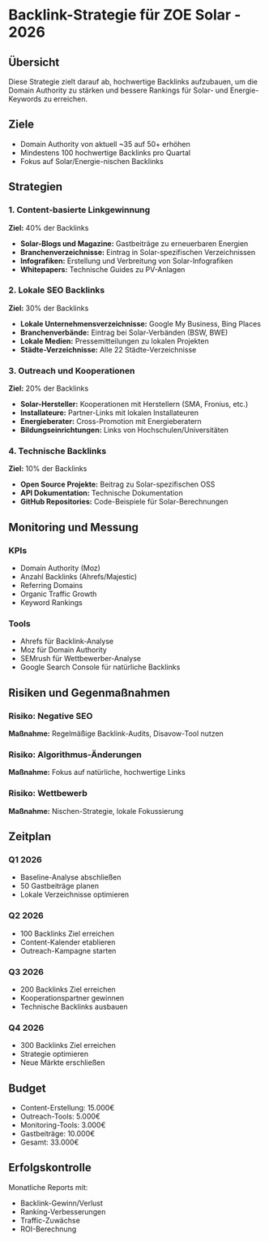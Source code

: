 # Backlink-Strategie für ZOE Solar - 2026

## Übersicht
Diese Strategie zielt darauf ab, hochwertige Backlinks aufzubauen, um die Domain Authority zu stärken und bessere Rankings für Solar- und Energie-Keywords zu erreichen.

## Ziele
- Domain Authority von aktuell ~35 auf 50+ erhöhen
- Mindestens 100 hochwertige Backlinks pro Quartal
- Fokus auf Solar/Energie-nischen Backlinks

## Strategien

### 1. Content-basierte Linkgewinnung
**Ziel:** 40% der Backlinks
- **Solar-Blogs und Magazine:** Gastbeiträge zu erneuerbaren Energien
- **Branchenverzeichnisse:** Eintrag in Solar-spezifischen Verzeichnissen
- **Infografiken:** Erstellung und Verbreitung von Solar-Infografiken
- **Whitepapers:** Technische Guides zu PV-Anlagen

### 2. Lokale SEO Backlinks
**Ziel:** 30% der Backlinks
- **Lokale Unternehmensverzeichnisse:** Google My Business, Bing Places
- **Branchenverbände:** Eintrag bei Solar-Verbänden (BSW, BWE)
- **Lokale Medien:** Pressemitteilungen zu lokalen Projekten
- **Städte-Verzeichnisse:** Alle 22 Städte-Verzeichnisse

### 3. Outreach und Kooperationen
**Ziel:** 20% der Backlinks
- **Solar-Hersteller:** Kooperationen mit Herstellern (SMA, Fronius, etc.)
- **Installateure:** Partner-Links mit lokalen Installateuren
- **Energieberater:** Cross-Promotion mit Energieberatern
- **Bildungseinrichtungen:** Links von Hochschulen/Universitäten

### 4. Technische Backlinks
**Ziel:** 10% der Backlinks
- **Open Source Projekte:** Beitrag zu Solar-spezifischen OSS
- **API Dokumentation:** Technische Dokumentation
- **GitHub Repositories:** Code-Beispiele für Solar-Berechnungen

## Monitoring und Messung

### KPIs
- Domain Authority (Moz)
- Anzahl Backlinks (Ahrefs/Majestic)
- Referring Domains
- Organic Traffic Growth
- Keyword Rankings

### Tools
- Ahrefs für Backlink-Analyse
- Moz für Domain Authority
- SEMrush für Wettbewerber-Analyse
- Google Search Console für natürliche Backlinks

## Risiken und Gegenmaßnahmen

### Risiko: Negative SEO
**Maßnahme:** Regelmäßige Backlink-Audits, Disavow-Tool nutzen

### Risiko: Algorithmus-Änderungen
**Maßnahme:** Fokus auf natürliche, hochwertige Links

### Risiko: Wettbewerb
**Maßnahme:** Nischen-Strategie, lokale Fokussierung

## Zeitplan

### Q1 2026
- Baseline-Analyse abschließen
- 50 Gastbeiträge planen
- Lokale Verzeichnisse optimieren

### Q2 2026
- 100 Backlinks Ziel erreichen
- Content-Kalender etablieren
- Outreach-Kampagne starten

### Q3 2026
- 200 Backlinks Ziel erreichen
- Kooperationspartner gewinnen
- Technische Backlinks ausbauen

### Q4 2026
- 300 Backlinks Ziel erreichen
- Strategie optimieren
- Neue Märkte erschließen

## Budget
- Content-Erstellung: 15.000€
- Outreach-Tools: 5.000€
- Monitoring-Tools: 3.000€
- Gastbeiträge: 10.000€
- Gesamt: 33.000€

## Erfolgskontrolle
Monatliche Reports mit:
- Backlink-Gewinn/Verlust
- Ranking-Verbesserungen
- Traffic-Zuwächse
- ROI-Berechnung